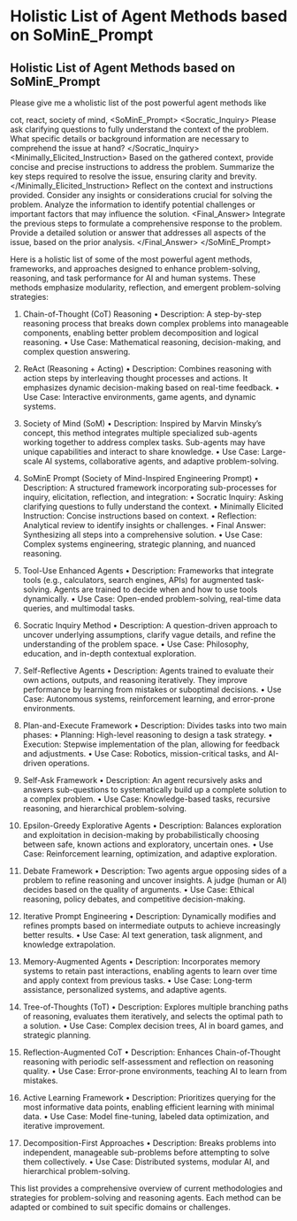 # Holistic List of Agent Methods based on SoMinE_Prompt

## Holistic List of Agent Methods based on SoMinE_Prompt
Please give me a wholistic list of the post powerful agent methods like 

cot, react, society of mind, <SoMinE_Prompt>
  <Socratic_Inquiry>
    <Instruction>
      Please ask clarifying questions to fully understand the context of the problem.
    </Instruction>
    <Example>
      What specific details or background information are necessary to comprehend the issue at hand?
    </Example>
  </Socratic_Inquiry>
  <Minimally_Elicited_Instruction>
    <Instruction>
      Based on the gathered context, provide concise and precise instructions to address the problem.
    </Instruction>
    <Example>
      Summarize the key steps required to resolve the issue, ensuring clarity and brevity.
    </Example>
  </Minimally_Elicited_Instruction>
  <Reflection>
    <Instruction>
      Reflect on the context and instructions provided. Consider any insights or considerations crucial for solving the problem.
    </Instruction>
    <Example>
      Analyze the information to identify potential challenges or important factors that may influence the solution.
    </Example>
  </Reflection>
  <Final_Answer>
    <Instruction>
      Integrate the previous steps to formulate a comprehensive response to the problem.
    </Instruction>
    <Example>
      Provide a detailed solution or answer that addresses all aspects of the issue, based on the prior analysis.
    </Example>
  </Final_Answer>
</SoMinE_Prompt>

Here is a holistic list of some of the most powerful agent methods, frameworks, and approaches designed to enhance problem-solving, reasoning, and task performance for AI and human systems. These methods emphasize modularity, reflection, and emergent problem-solving strategies:

1. Chain-of-Thought (CoT) Reasoning
	•	Description: A step-by-step reasoning process that breaks down complex problems into manageable components, enabling better problem decomposition and logical reasoning.
	•	Use Case: Mathematical reasoning, decision-making, and complex question answering.

2. ReAct (Reasoning + Acting)
	•	Description: Combines reasoning with action steps by interleaving thought processes and actions. It emphasizes dynamic decision-making based on real-time feedback.
	•	Use Case: Interactive environments, game agents, and dynamic systems.

3. Society of Mind (SoM)
	•	Description: Inspired by Marvin Minsky’s concept, this method integrates multiple specialized sub-agents working together to address complex tasks. Sub-agents may have unique capabilities and interact to share knowledge.
	•	Use Case: Large-scale AI systems, collaborative agents, and adaptive problem-solving.

4. SoMinE Prompt (Society of Mind-Inspired Engineering Prompt)
	•	Description: A structured framework incorporating sub-processes for inquiry, elicitation, reflection, and integration:
	•	Socratic Inquiry: Asking clarifying questions to fully understand the context.
	•	Minimally Elicited Instruction: Concise instructions based on context.
	•	Reflection: Analytical review to identify insights or challenges.
	•	Final Answer: Synthesizing all steps into a comprehensive solution.
	•	Use Case: Complex systems engineering, strategic planning, and nuanced reasoning.

5. Tool-Use Enhanced Agents
	•	Description: Frameworks that integrate tools (e.g., calculators, search engines, APIs) for augmented task-solving. Agents are trained to decide when and how to use tools dynamically.
	•	Use Case: Open-ended problem-solving, real-time data queries, and multimodal tasks.

6. Socratic Inquiry Method
	•	Description: A question-driven approach to uncover underlying assumptions, clarify vague details, and refine the understanding of the problem space.
	•	Use Case: Philosophy, education, and in-depth contextual exploration.

7. Self-Reflective Agents
	•	Description: Agents trained to evaluate their own actions, outputs, and reasoning iteratively. They improve performance by learning from mistakes or suboptimal decisions.
	•	Use Case: Autonomous systems, reinforcement learning, and error-prone environments.

8. Plan-and-Execute Framework
	•	Description: Divides tasks into two main phases:
	•	Planning: High-level reasoning to design a task strategy.
	•	Execution: Stepwise implementation of the plan, allowing for feedback and adjustments.
	•	Use Case: Robotics, mission-critical tasks, and AI-driven operations.

9. Self-Ask Framework
	•	Description: An agent recursively asks and answers sub-questions to systematically build up a complete solution to a complex problem.
	•	Use Case: Knowledge-based tasks, recursive reasoning, and hierarchical problem-solving.

10. Epsilon-Greedy Explorative Agents
	•	Description: Balances exploration and exploitation in decision-making by probabilistically choosing between safe, known actions and exploratory, uncertain ones.
	•	Use Case: Reinforcement learning, optimization, and adaptive exploration.

11. Debate Framework
	•	Description: Two agents argue opposing sides of a problem to refine reasoning and uncover insights. A judge (human or AI) decides based on the quality of arguments.
	•	Use Case: Ethical reasoning, policy debates, and competitive decision-making.

12. Iterative Prompt Engineering
	•	Description: Dynamically modifies and refines prompts based on intermediate outputs to achieve increasingly better results.
	•	Use Case: AI text generation, task alignment, and knowledge extrapolation.

13. Memory-Augmented Agents
	•	Description: Incorporates memory systems to retain past interactions, enabling agents to learn over time and apply context from previous tasks.
	•	Use Case: Long-term assistance, personalized systems, and adaptive agents.

14. Tree-of-Thoughts (ToT)
	•	Description: Explores multiple branching paths of reasoning, evaluates them iteratively, and selects the optimal path to a solution.
	•	Use Case: Complex decision trees, AI in board games, and strategic planning.

15. Reflection-Augmented CoT
	•	Description: Enhances Chain-of-Thought reasoning with periodic self-assessment and reflection on reasoning quality.
	•	Use Case: Error-prone environments, teaching AI to learn from mistakes.

16. Active Learning Framework
	•	Description: Prioritizes querying for the most informative data points, enabling efficient learning with minimal data.
	•	Use Case: Model fine-tuning, labeled data optimization, and iterative improvement.

17. Decomposition-First Approaches
	•	Description: Breaks problems into independent, manageable sub-problems before attempting to solve them collectively.
	•	Use Case: Distributed systems, modular AI, and hierarchical problem-solving.

This list provides a comprehensive overview of current methodologies and strategies for problem-solving and reasoning agents. Each method can be adapted or combined to suit specific domains or challenges.
